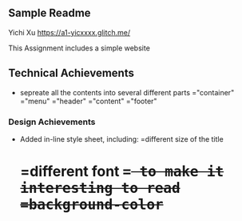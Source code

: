 Sample Readme
---

Yichi Xu
https://a1-yicxxxx.glitch.me/

This Assignment includes a simple website

## Technical Achievements
- <div> sepreate all the contents into several different parts
   ="container"
   ="menu"
   ="header"
   ="content"
   ="footer"

### Design Achievements
- Added in-line style sheet, including:
   =different size of the title <h1><h7>
   =different font <kbd>
   =<del> to make it interesting to read
   =background-color
